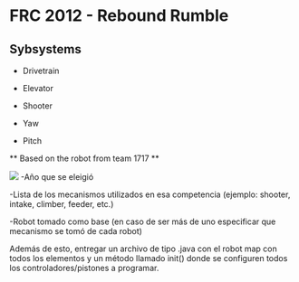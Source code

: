 # FRC 2012 - Rebound Rumble

## Sybsystems

+ Drivetrain

+ Elevator

+ Shooter

+ Yaw

+ Pitch

** Based on the robot from team 1717 **

<img src="https://i.ytimg.com/vi/rM80DE3dBZk/maxresdefault.jpg"/>
-Año que se eleigió

-Lista de los mecanismos utilizados en esa competencia (ejemplo: shooter, intake, climber, feeder, etc.)

-Robot tomado como base (en caso de ser más de uno especificar que mecanismo se tomó de cada robot)

Además de esto, entregar un archivo de tipo .java con el robot map con todos los elementos y un método llamado init() donde se configuren todos los controladores/pistones a programar.